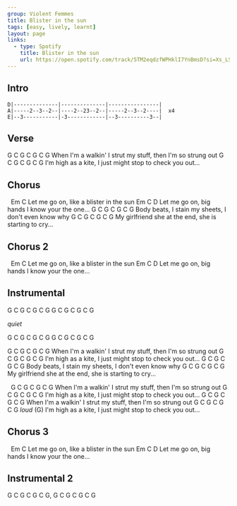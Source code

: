 ```yaml
---
group: Violent Femmes
title: Blister in the sun
tags: [easy, lively, learnt]
layout: page
links:
  - type: Spotify
    title: Blister in the sun
    url: https://open.spotify.com/track/5TM2eqdzfWPHklI7YnBmsD?si=Xs_LSLRpS5CDaSjmylw6pg
---
```


## Intro

```chordpro
D|--------------|--------------|----------------|
A|-----2--3--2--|----2--23--2--|-----2--3--2----|  x4
E|--3-----------|-3------------|--3----------3--|
```

## Verse

G            C       G          C     G       C         G
When I'm a walkin' I strut my stuff, then I'm so strung out
    G         C     G      C     G       C         G
I'm high as a kite, I just might stop to check you out...

## Chorus

&nbsp;        Em         C
Let me go on, like a blister in the sun
              Em      C                     D
Let me go on, big hands I know your the one...
G    C      G           C      G       C         G
Body beats, I stain my sheets, I don't even know why
G       C     G          C    G       C          G
My girlfriend she at the end, she is starting to cry...

## Chorus 2

&nbsp;         Em         C
Let me go on, like a blister in the sun
          Em      C                     D
Let me go on, big hands I know your the one...

## Instrumental

G C G C G C G
G C G C G C G

*quiet*

G C G C G C G
G C G C G C G

G            C       G          C     G       C         G
When I'm a walkin' I strut my stuff, then I'm so strung out
    G         C     G      C     G       C         G
I'm high as a kite, I just might stop to check you out...
G    C      G           C      G       C         G
Body beats, I stain my sheets, I don't even know why
G       C     G          C    G       C          G
My girlfriend she at the end, she is starting to cry...

&nbsp;   G            C       G          C     G       C         G
When I'm a walkin' I strut my stuff, then I'm so strung out
    G         C     G      C     G       C         G
I'm high as a kite, I just might stop to check you out...
G            C       G          C     G       C         G
When I'm a walkin' I strut my stuff, then I'm so strung out
    G         C     G      C     G       C         G      *loud* (G)
I'm high as a kite, I just might stop to check you out...

## Chorus 3

&nbsp;         Em         C
Let me go on, like a blister in the sun
          Em      C                     D
Let me go on, big hands I know your the one...

## Instrumental 2

G C G C G C G, G C G C G C G
